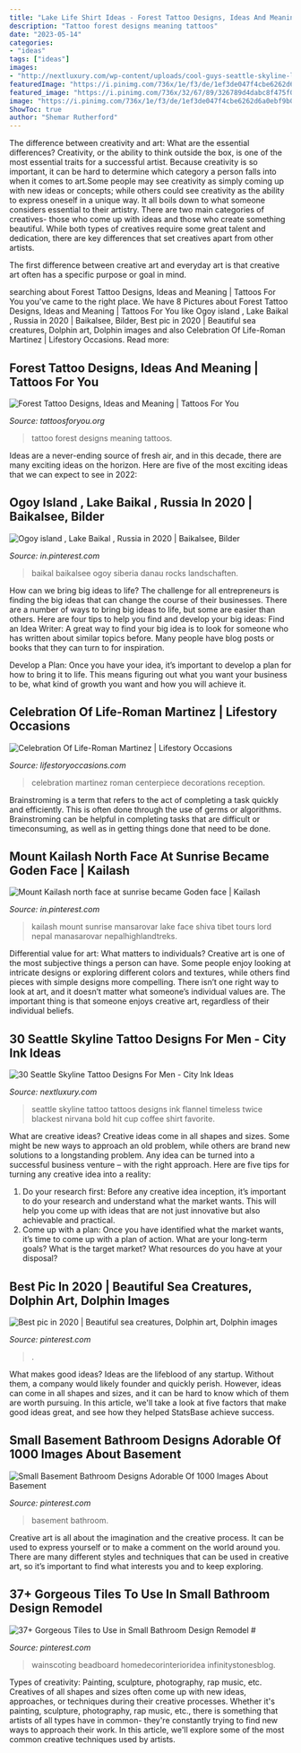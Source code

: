 ```yaml
---
title: "Lake Life Shirt Ideas - Forest Tattoo Designs, Ideas And Meaning"
description: "Tattoo forest designs meaning tattoos"
date: "2023-05-14"
categories:
- "ideas"
tags: ["ideas"]
images:
- "http://nextluxury.com/wp-content/uploads/cool-guys-seattle-skyline-leg-calf-tattoos.jpg"
featuredImage: "https://i.pinimg.com/736x/1e/f3/de/1ef3de047f4cbe6262d6a0ebf9b0d540.jpg"
featured_image: "https://i.pinimg.com/736x/32/67/89/326789d4dabc8f475f004635d3a9dd9d.jpg"
image: "https://i.pinimg.com/736x/1e/f3/de/1ef3de047f4cbe6262d6a0ebf9b0d540.jpg"
ShowToc: true
author: "Shemar Rutherford"
---
```



The difference between creativity and art: What are the essential differences?
Creativity, or the ability to think outside the box, is one of the most essential traits for a successful artist. Because creativity is so important, it can be hard to determine which category a person falls into when it comes to art.Some people may see creativity as simply coming up with new ideas or concepts; while others could see creativity as the ability to express oneself in a unique way. It all boils down to what someone considers essential to their artistry.
There are two main categories of creatives- those who come up with ideas and those who create something beautiful. While both types of creatives require some great talent and dedication, there are key differences that set creatives apart from other artists. 

The first difference between creative art and everyday art is that creative art often has a specific purpose or goal in mind.

	

		
searching about Forest Tattoo Designs, Ideas and Meaning | Tattoos For You you've came to the right place. We have 8 Pictures about Forest Tattoo Designs, Ideas and Meaning | Tattoos For You like Ogoy island , Lake Baikal , Russia in 2020 | Baikalsee, Bilder, Best pic in 2020 | Beautiful sea creatures, Dolphin art, Dolphin images and also Celebration Of Life-Roman Martinez | Lifestory Occasions. Read more:
		
    
## Forest Tattoo Designs, Ideas And Meaning | Tattoos For You

<img loading=lazy src="https://www.tattoosforyou.org/wp-content/uploads/2017/12/Forest-Tattoo-Images.jpg" onerror="this.onerror=null;this.src='https://tse2.mm.bing.net/th?id=OIP.V-7akJhGnA0I4i3meOLhPAHaM7&amp;pid=15.1';" alt="Forest Tattoo Designs, Ideas and Meaning | Tattoos For You">

_Source: tattoosforyou.org_

>tattoo forest designs meaning tattoos. 

	

Ideas are a never-ending source of fresh air, and in this decade, there are many exciting ideas on the horizon. Here are five of the most exciting ideas that we can expect to see in 2022: 

    
## Ogoy Island , Lake Baikal , Russia In 2020 | Baikalsee, Bilder

<img loading=lazy src="https://i.pinimg.com/736x/e0/4f/3a/e04f3ae9f2e4a775d909894e53645f0a.jpg" onerror="this.onerror=null;this.src='https://tse2.mm.bing.net/th?id=OIP.v4bXkRdALEbAoRrN7hMHOQHaLG&amp;pid=15.1';" alt="Ogoy island , Lake Baikal , Russia in 2020 | Baikalsee, Bilder">

_Source: in.pinterest.com_

>baikal baikalsee ogoy siberia danau rocks landschaften. 

	

How can we bring big ideas to life?
The challenge for all entrepreneurs is finding the big ideas that can change the course of their businesses. There are a number of ways to bring big ideas to life, but some are easier than others. Here are four tips to help you find and develop your big ideas:
Find an Idea Writer: A great way to find your big idea is to look for someone who has written about similar topics before. Many people have blog posts or books that they can turn to for inspiration.

Develop a Plan: Once you have your idea, it’s important to develop a plan for how to bring it to life. This means figuring out what you want your business to be, what kind of growth you want and how you will achieve it.

    
## Celebration Of Life-Roman Martinez | Lifestory Occasions

<img loading=lazy src="http://www.lifestoryoccasions.com/wp-content/uploads/2015/01/celebration-of-life-planner18.jpg" onerror="this.onerror=null;this.src='https://tse4.mm.bing.net/th?id=OIP.jJnX9-W1D4FsKrzD4LqjGAHaE8&amp;pid=15.1';" alt="Celebration Of Life-Roman Martinez | Lifestory Occasions">

_Source: lifestoryoccasions.com_

>celebration martinez roman centerpiece decorations reception. 

	

Brainstroming is a term that refers to the act of completing a task quickly and efficiently. This is often done through the use of germs or algorithms. Brainstroming can be helpful in completing tasks that are difficult or timeconsuming, as well as in getting things done that need to be done.

    
## Mount Kailash North Face At Sunrise Became Goden Face | Kailash

<img loading=lazy src="https://i.pinimg.com/736x/3b/12/bd/3b12bd44466cc9998c2b406286c6db7e.jpg" onerror="this.onerror=null;this.src='https://tse4.mm.bing.net/th?id=OIP.e2ShBgRs-F7S4GZk5NFVsQHaFj&amp;pid=15.1';" alt="Mount Kailash north face at sunrise became Goden face | Kailash">

_Source: in.pinterest.com_

>kailash mount sunrise mansarovar lake face shiva tibet tours lord nepal manasarovar nepalhighlandtreks. 

	

Differential value for art: What matters to individuals?
Creative art is one of the most subjective things a person can have. Some people enjoy looking at intricate designs or exploring different colors and textures, while others find pieces with simple designs more compelling. There isn’t one right way to look at art, and it doesn’t matter what someone’s individual values are. The important thing is that someone enjoys creative art, regardless of their individual beliefs.

    
## 30 Seattle Skyline Tattoo Designs For Men - City Ink Ideas

<img loading=lazy src="http://nextluxury.com/wp-content/uploads/cool-guys-seattle-skyline-leg-calf-tattoos.jpg" onerror="this.onerror=null;this.src='https://tse1.mm.bing.net/th?id=OIP.5sjrJav2h_LeQafySOSHFgHaHa&amp;pid=15.1';" alt="30 Seattle Skyline Tattoo Designs For Men - City Ink Ideas">

_Source: nextluxury.com_

>seattle skyline tattoo tattoos designs ink flannel timeless twice blackest nirvana bold hit cup coffee shirt favorite. 

	

What are creative ideas?
Creative ideas come in all shapes and sizes. Some might be new ways to approach an old problem, while others are brand new solutions to a longstanding problem. Any idea can be turned into a successful business venture – with the right approach. Here are five tips for turning any creative idea into a reality: 
1. Do your research first: Before any creative idea inception, it’s important to do your research and understand what the market wants. This will help you come up with ideas that are not just innovative but also achievable and practical. 
2. Come up with a plan: Once you have identified what the market wants, it’s time to come up with a plan of action. What are your long-term goals? What is the target market? What resources do you have at your disposal?

    
## Best Pic In 2020 | Beautiful Sea Creatures, Dolphin Art, Dolphin Images

<img loading=lazy src="https://i.pinimg.com/736x/1e/f3/de/1ef3de047f4cbe6262d6a0ebf9b0d540.jpg" onerror="this.onerror=null;this.src='https://tse2.mm.bing.net/th?id=OIP.H2Bfgcpr0YhecUibdYgJ5AHaNK&amp;pid=15.1';" alt="Best pic in 2020 | Beautiful sea creatures, Dolphin art, Dolphin images">

_Source: pinterest.com_

>. 

	

What makes good ideas?
Ideas are the lifeblood of any startup. Without them, a company would likely founder and quickly perish. However, ideas can come in all shapes and sizes, and it can be hard to know which of them are worth pursuing. In this article, we'll take a look at five factors that make good ideas great, and see how they helped StatsBase achieve success.

    
## Small Basement Bathroom Designs Adorable Of 1000 Images About Basement

<img loading=lazy src="https://i.pinimg.com/736x/8c/54/31/8c5431674ead2194a365eebc15e12f88--small-basements-finished-basements.jpg" onerror="this.onerror=null;this.src='https://tse2.mm.bing.net/th?id=OIP.AfjP5_NJdR8GbwR-xvY-ZwHaLH&amp;pid=15.1';" alt="Small Basement Bathroom Designs Adorable Of 1000 Images About Basement">

_Source: pinterest.com_

>basement bathroom. 

	

Creative art is all about the imagination and the creative process. It can be used to express yourself or to make a comment on the world around you. There are many different styles and techniques that can be used in creative art, so it’s important to find what interests you and to keep exploring.

    
## 37+ Gorgeous Tiles To Use In Small Bathroom Design Remodel #

<img loading=lazy src="https://i.pinimg.com/736x/32/67/89/326789d4dabc8f475f004635d3a9dd9d.jpg" onerror="this.onerror=null;this.src='https://tse1.mm.bing.net/th?id=OIP.T2duax-lkNkLOiGgQDhFowHaJ3&amp;pid=15.1';" alt="37+ Gorgeous Tiles to Use in Small Bathroom Design Remodel #">

_Source: pinterest.com_

>wainscoting beadboard homedecorinterioridea infinitystonesblog. 

	

Types of creativity: Painting, sculpture, photography, rap music, etc.
Creatives of all shapes and sizes often come up with new ideas, approaches, or techniques during their creative processes. Whether it's painting, sculpture, photography, rap music, etc., there is something that artists of all types have in common- they're constantly trying to find new ways to approach their work. In this article, we'll explore some of the most common creative techniques used by artists.

